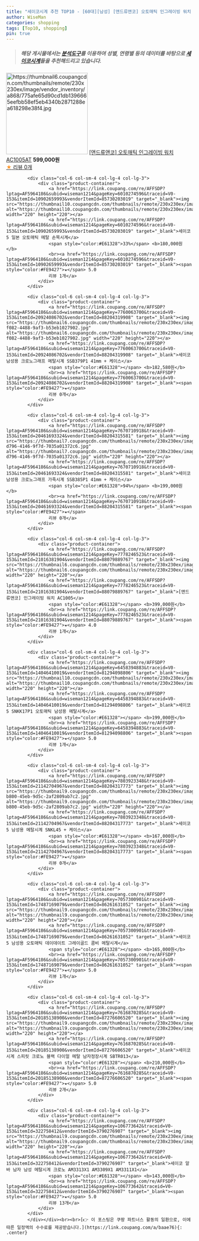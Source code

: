 ```yaml
---
title: "세이코시계 추천 TOP10 - [60대][남성] [앤드류앤코] 오토매틱 인그레이빙 워치 AC1005AT"
author: WiseMan
categories: shopping
tags: [Top10, shopping]
pin: true
---
```


> ##### 해당 게시물에서는 [**분석도구**](https://itemscout.io/)를 이용하여 **성별**, **연령별** 등의 데이터를 바탕으로 [**세이코시계**](https://link.coupang.com/a/baae76)들을 추천해드리고 있습니다.
<div class="container"><div class="row">
            <div class="col-6 col-sm-4 col-lg-4 col-lg-3">
                <div class="product-container">
                    <a href="https://link.coupang.com/re/AFFSDP?lptag=AF5964186&subid=wiseman1214&pageKey=7778246830&traceid=V0-153&itemId=21016383162&vendorItemId=88079890880" target="_blank"><img src="https://thumbnail6.coupangcdn.com/thumbnails/remote/230x230ex/image/vendor_inventory/a868/775afe65d90cd1db1396665eefbb58ef5eb4340b2871288ea618298e38f4.jpg" alt="https://thumbnail6.coupangcdn.com/thumbnails/remote/230x230ex/image/vendor_inventory/a868/775afe65d90cd1db1396665eefbb58ef5eb4340b2871288ea618298e38f4.jpg" width="220" height="220"></a>
                    <a href="https://link.coupang.com/re/AFFSDP?lptag=AF5964186&subid=wiseman1214&pageKey=7778246830&traceid=V0-153&itemId=21016383162&vendorItemId=88079890880" target="_blank">[앤드류앤코] 오토매틱 인그레이빙 워치 AC1005AT</a>
                    <span style="color:#E61328"></span> <b>599,000원</b>
                    <br><a href="https://link.coupang.com/re/AFFSDP?lptag=AF5964186&subid=wiseman1214&pageKey=7778246830&traceid=V0-153&itemId=21016383162&vendorItemId=88079890880" target="_blank"><span style="color:#FE9427">★</span> 
                    리뷰 0개</a>
                </div>
            </div>
            
            <div class="col-6 col-sm-4 col-lg-4 col-lg-3">
                <div class="product-container">
                    <a href="https://link.coupang.com/re/AFFSDP?lptag=AF5964186&subid=wiseman1214&pageKey=6010274596&traceid=V0-153&itemId=10902659993&vendorItemId=85730203019" target="_blank"><img src="https://thumbnail10.coupangcdn.com/thumbnails/remote/230x230ex/image/vendor_inventory/3a00/399b47e7bacb7c9b045ecb00d7b12283309b4edaa424ce19a2221b937935.jpg" alt="https://thumbnail10.coupangcdn.com/thumbnails/remote/230x230ex/image/vendor_inventory/3a00/399b47e7bacb7c9b045ecb00d7b12283309b4edaa424ce19a2221b937935.jpg" width="220" height="220"></a>
                    <a href="https://link.coupang.com/re/AFFSDP?lptag=AF5964186&subid=wiseman1214&pageKey=6010274596&traceid=V0-153&itemId=10902659993&vendorItemId=85730203019" target="_blank">세이코5 일본 오토매틱 메탈 손목시계</a>
                    <span style="color:#E61328">33%</span> <b>180,000원</b>
                    <br><a href="https://link.coupang.com/re/AFFSDP?lptag=AF5964186&subid=wiseman1214&pageKey=6010274596&traceid=V0-153&itemId=10902659993&vendorItemId=85730203019" target="_blank"><span style="color:#FE9427">★</span> 5.0
                    리뷰 1개</a>
                </div>
            </div>
            
            <div class="col-6 col-sm-4 col-lg-4 col-lg-3">
                <div class="product-container">
                    <a href="https://link.coupang.com/re/AFFSDP?lptag=AF5964186&subid=wiseman1214&pageKey=7760063700&traceid=V0-153&itemId=20924086702&vendorItemId=88204319908" target="_blank"><img src="https://thumbnail6.coupangcdn.com/thumbnails/remote/230x230ex/image/retail/images/2023/12/29/11/7/e60c6c30-f082-4488-9af3-b53eb1027902.jpg" alt="https://thumbnail6.coupangcdn.com/thumbnails/remote/230x230ex/image/retail/images/2023/12/29/11/7/e60c6c30-f082-4488-9af3-b53eb1027902.jpg" width="220" height="220"></a>
                    <a href="https://link.coupang.com/re/AFFSDP?lptag=AF5964186&subid=wiseman1214&pageKey=7760063700&traceid=V0-153&itemId=20924086702&vendorItemId=88204319908" target="_blank">세이코 남성용 크로노그래프 메탈시계 SSB379P1 41mm + 케이스</a>
                    <span style="color:#E61328"></span> <b>182,580원</b>
                    <br><a href="https://link.coupang.com/re/AFFSDP?lptag=AF5964186&subid=wiseman1214&pageKey=7760063700&traceid=V0-153&itemId=20924086702&vendorItemId=88204319908" target="_blank"><span style="color:#FE9427">★</span> 
                    리뷰 0개</a>
                </div>
            </div>
            
            <div class="col-6 col-sm-4 col-lg-4 col-lg-3">
                <div class="product-container">
                    <a href="https://link.coupang.com/re/AFFSDP?lptag=AF5964186&subid=wiseman1214&pageKey=7670710918&traceid=V0-153&itemId=20461693324&vendorItemId=88204315581" target="_blank"><img src="https://thumbnail7.coupangcdn.com/thumbnails/remote/230x230ex/image/retail/images/2023/12/29/11/1/e9cb86a6-d796-4146-9f7d-7035a01372c6.jpg" alt="https://thumbnail7.coupangcdn.com/thumbnails/remote/230x230ex/image/retail/images/2023/12/29/11/1/e9cb86a6-d796-4146-9f7d-7035a01372c6.jpg" width="220" height="220"></a>
                    <a href="https://link.coupang.com/re/AFFSDP?lptag=AF5964186&subid=wiseman1214&pageKey=7670710918&traceid=V0-153&itemId=20461693324&vendorItemId=88204315581" target="_blank">세이코 남성용 크로노그래프 가죽시계 SSB385P1 41mm + 케이스</a>
                    <span style="color:#E61328">94%</span> <b>199,000원</b>
                    <br><a href="https://link.coupang.com/re/AFFSDP?lptag=AF5964186&subid=wiseman1214&pageKey=7670710918&traceid=V0-153&itemId=20461693324&vendorItemId=88204315581" target="_blank"><span style="color:#FE9427">★</span> 
                    리뷰 0개</a>
                </div>
            </div>
            
            <div class="col-6 col-sm-4 col-lg-4 col-lg-3">
                <div class="product-container">
                    <a href="https://link.coupang.com/re/AFFSDP?lptag=AF5964186&subid=wiseman1214&pageKey=7778246523&traceid=V0-153&itemId=21016381904&vendorItemId=88079889767" target="_blank"><img src="https://thumbnail6.coupangcdn.com/thumbnails/remote/230x230ex/image/vendor_inventory/6645/2ef53a224e18bd6e3e342d8706084dd8236059a1ac9e2def4c3bc4b0aab8.jpg" alt="https://thumbnail6.coupangcdn.com/thumbnails/remote/230x230ex/image/vendor_inventory/6645/2ef53a224e18bd6e3e342d8706084dd8236059a1ac9e2def4c3bc4b0aab8.jpg" width="220" height="220"></a>
                    <a href="https://link.coupang.com/re/AFFSDP?lptag=AF5964186&subid=wiseman1214&pageKey=7778246523&traceid=V0-153&itemId=21016381904&vendorItemId=88079889767" target="_blank">[앤드류앤코] 인그레이빙 워치 AC1005</a>
                    <span style="color:#E61328"></span> <b>399,000원</b>
                    <br><a href="https://link.coupang.com/re/AFFSDP?lptag=AF5964186&subid=wiseman1214&pageKey=7778246523&traceid=V0-153&itemId=21016381904&vendorItemId=88079889767" target="_blank"><span style="color:#FE9427">★</span> 4.0
                    리뷰 1개</a>
                </div>
            </div>
            
            <div class="col-6 col-sm-4 col-lg-4 col-lg-3">
                <div class="product-container">
                    <a href="https://link.coupang.com/re/AFFSDP?lptag=AF5964186&subid=wiseman1214&pageKey=6458394883&traceid=V0-153&itemId=14046410019&vendorItemId=81294098806" target="_blank"><img src="https://thumbnail10.coupangcdn.com/thumbnails/remote/230x230ex/image/vendor_inventory/5f65/0459ac363bd62b5d98d455a22f1827780b8ef45057b103517afc4401e386.jpg" alt="https://thumbnail10.coupangcdn.com/thumbnails/remote/230x230ex/image/vendor_inventory/5f65/0459ac363bd62b5d98d455a22f1827780b8ef45057b103517afc4401e386.jpg" width="220" height="220"></a>
                    <a href="https://link.coupang.com/re/AFFSDP?lptag=AF5964186&subid=wiseman1214&pageKey=6458394883&traceid=V0-153&itemId=14046410019&vendorItemId=81294098806" target="_blank">세이코5 SNKK17P1 오토매틱 남성용 메탈시계</a>
                    <span style="color:#E61328"></span> <b>199,000원</b>
                    <br><a href="https://link.coupang.com/re/AFFSDP?lptag=AF5964186&subid=wiseman1214&pageKey=6458394883&traceid=V0-153&itemId=14046410019&vendorItemId=81294098806" target="_blank"><span style="color:#FE9427">★</span> 5.0
                    리뷰 1개</a>
                </div>
            </div>
            
            <div class="col-6 col-sm-4 col-lg-4 col-lg-3">
                <div class="product-container">
                    <a href="https://link.coupang.com/re/AFFSDP?lptag=AF5964186&subid=wiseman1214&pageKey=7803923348&traceid=V0-153&itemId=21142704967&vendorItemId=88204317773" target="_blank"><img src="https://thumbnail9.coupangcdn.com/thumbnails/remote/230x230ex/image/retail/images/2023/12/29/11/7/1992bed0-b800-45eb-9d5c-2af2809ab7c2.jpg" alt="https://thumbnail9.coupangcdn.com/thumbnails/remote/230x230ex/image/retail/images/2023/12/29/11/7/1992bed0-b800-45eb-9d5c-2af2809ab7c2.jpg" width="220" height="220"></a>
                    <a href="https://link.coupang.com/re/AFFSDP?lptag=AF5964186&subid=wiseman1214&pageKey=7803923348&traceid=V0-153&itemId=21142704967&vendorItemId=88204317773" target="_blank">세이코5 남성용 메탈시계 SNKL45 + 케이스</a>
                    <span style="color:#E61328"></span> <b>167,000원</b>
                    <br><a href="https://link.coupang.com/re/AFFSDP?lptag=AF5964186&subid=wiseman1214&pageKey=7803923348&traceid=V0-153&itemId=21142704967&vendorItemId=88204317773" target="_blank"><span style="color:#FE9427">★</span> 
                    리뷰 0개</a>
                </div>
            </div>
            
            <div class="col-6 col-sm-4 col-lg-4 col-lg-3">
                <div class="product-container">
                    <a href="https://link.coupang.com/re/AFFSDP?lptag=AF5964186&subid=wiseman1214&pageKey=7057300901&traceid=V0-153&itemId=17487169079&vendorItemId=86261631052" target="_blank"><img src="https://thumbnail9.coupangcdn.com/thumbnails/remote/230x230ex/image/vendor_inventory/a49a/ce52279a11192546b64bca03eca06f3baaab72d4c9c62a2dfed88f36351f.jpg" alt="https://thumbnail9.coupangcdn.com/thumbnails/remote/230x230ex/image/vendor_inventory/a49a/ce52279a11192546b64bca03eca06f3baaab72d4c9c62a2dfed88f36351f.jpg" width="220" height="220"></a>
                    <a href="https://link.coupang.com/re/AFFSDP?lptag=AF5964186&subid=wiseman1214&pageKey=7057300901&traceid=V0-153&itemId=17487169079&vendorItemId=86261631052" target="_blank">세이코5 남성용 오토매틱 데이데이트 그레이골드 콤비 메탈시계</a>
                    <span style="color:#E61328"></span> <b>165,000원</b>
                    <br><a href="https://link.coupang.com/re/AFFSDP?lptag=AF5964186&subid=wiseman1214&pageKey=7057300901&traceid=V0-153&itemId=17487169079&vendorItemId=86261631052" target="_blank"><span style="color:#FE9427">★</span> 5.0
                    리뷰 1개</a>
                </div>
            </div>
            
            <div class="col-6 col-sm-4 col-lg-4 col-lg-3">
                <div class="product-container">
                    <a href="https://link.coupang.com/re/AFFSDP?lptag=AF5964186&subid=wiseman1214&pageKey=7616870285&traceid=V0-153&itemId=20185138900&vendorItemId=87276606520" target="_blank"><img src="https://thumbnail9.coupangcdn.com/thumbnails/remote/230x230ex/image/vendor_inventory/d499/5d4912fbde1ae4bc3432a2cc14fa6d99bcbcb537304d2eea0b06b4430be1.jpg" alt="https://thumbnail9.coupangcdn.com/thumbnails/remote/230x230ex/image/vendor_inventory/d499/5d4912fbde1ae4bc3432a2cc14fa6d99bcbcb537304d2eea0b06b4430be1.jpg" width="220" height="220"></a>
                    <a href="https://link.coupang.com/re/AFFSDP?lptag=AF5964186&subid=wiseman1214&pageKey=7616870285&traceid=V0-153&itemId=20185138900&vendorItemId=87276606520" target="_blank">세이코 시계 스피릿 크로노 블랙 다이얼 메탈 남자정장시계 SBTR013</a>
                    <span style="color:#E61328"></span> <b>210,000원</b>
                    <br><a href="https://link.coupang.com/re/AFFSDP?lptag=AF5964186&subid=wiseman1214&pageKey=7616870285&traceid=V0-153&itemId=20185138900&vendorItemId=87276606520" target="_blank"><span style="color:#FE9427">★</span> 5.0
                    리뷰 2개</a>
                </div>
            </div>
            
            <div class="col-6 col-sm-4 col-lg-4 col-lg-3">
                <div class="product-container">
                    <a href="https://link.coupang.com/re/AFFSDP?lptag=AF5964186&subid=wiseman1214&pageKey=106773642&traceid=V0-153&itemId=322758412&vendorItemId=3790276907" target="_blank"><img src="https://thumbnail9.coupangcdn.com/thumbnails/remote/230x230ex/image/vendor_inventory/e259/5ab5b4cc27fca4204d868139b6b53b73467500cacc6433627ca1d481000b.jpg" alt="https://thumbnail9.coupangcdn.com/thumbnails/remote/230x230ex/image/vendor_inventory/e259/5ab5b4cc27fca4204d868139b6b53b73467500cacc6433627ca1d481000b.jpg" width="220" height="220"></a>
                    <a href="https://link.coupang.com/re/AFFSDP?lptag=AF5964186&subid=wiseman1214&pageKey=106773642&traceid=V0-153&itemId=322758412&vendorItemId=3790276907" target="_blank">세이코 알바 남자 남성 메탈시계 크로노 AM3313X1 AM3309X1 AM3311X1</a>
                    <span style="color:#E61328"></span> <b>143,000원</b>
                    <br><a href="https://link.coupang.com/re/AFFSDP?lptag=AF5964186&subid=wiseman1214&pageKey=106773642&traceid=V0-153&itemId=322758412&vendorItemId=3790276907" target="_blank"><span style="color:#FE9427">★</span> 5.0
                    리뷰 13개</a>
                </div>
            </div>
            </div></div><br><br>[👉 이 포스팅은 쿠팡 파트너스 활동의 일환으로, 이에 따른 일정액의 수수료를 제공받습니다.](https://link.coupang.com/a/baae76){: .center}